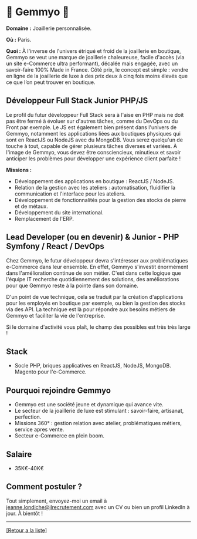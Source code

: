 # 💎 Gemmyo 💎

**Domaine :** Joaillerie personnalisée.

**Où :** Paris.

**Quoi :** À l'inverse de l'univers étriqué et froid de la joaillerie en boutique, Gemmyo se veut une marque de joaillerie chaleureuse, facile d'accès (via un site e-Commerce ultra performant), décalée mais engagée, avec un savoir-faire 100% Made in France. Côté prix, le concept est simple : vendre en ligne de la joaillerie de luxe à des prix deux à cinq fois moins élevés que ce que l’on peut trouver en boutique.

## Développeur Full Stack Junior PHP/JS 

Le profil du futur développeur Full Stack sera à l'aise en PHP mais ne doit pas être fermé à évoluer sur d'autres tâches, comme du DevOps ou du Front par exemple. Le JS est également bien présent dans l'univers de Gemmyo, notamment les applications liées aux boutiques physiques qui sont en ReactJS ou NodeJS avec du MongoDB. Vous serez quelqu'un de touche à tout, capable de gérer plusieurs tâches diverses et variées. À l'image de Gemmyo, vous devez être consciencieux, minutieux et savoir anticiper les problèmes pour développer une expérience client parfaite !

**Missions :** 

* Développement des applications en boutique : ReactJS / NodeJS.
* Relation de la gestion avec les ateliers : automatisation, fluidifier la communication et l'interface pour les ateliers.
* Développement de fonctionnalités pour la gestion des stocks de pierre et de métaux.
* Développement du site international.
* Remplacement de l'ERP.

## Lead Developer (ou en devenir) & Junior - PHP Symfony / React / DevOps

Chez Gemmyo, le futur développeur devra s'intéresser aux problématiques e-Commerce dans leur ensemble. En effet, Gemmyo s'investit énormément dans l'amélioration continue de son métier. C'est dans cette logique que l'équipe IT recherche quotidiennement des solutions, des améliorations pour que Gemmyo reste à la pointe dans son domaine. 

D'un point de vue technique, cela se traduit par la création d'applications pour les employés en boutique par exemple, ou bien la gestion des stocks via des API. La technique est là pour répondre aux besoins métiers de Gemmyo et faciliter la vie de l'entreprise.

Si le domaine d'activité vous plaît, le champ des possibles est très très large !

## Stack

* Socle PHP, briques applicatives en ReactJS, NodeJS, MongoDB. Magento pour l'e-Commerce.


## Pourquoi rejoindre Gemmyo

* Gemmyo est une société jeune et dynamique qui avance vite.
* Le secteur de la joaillerie de luxe est stimulant : savoir-faire, artisanat, perfection.
* Missions 360° : gestion relation avec atelier, problématiques métiers, service apres vente.
* Secteur e-Commerce en plein boom.

## Salaire

* 35K€-40K€

## Comment postuler ?

Tout simplement, envoyez-moi un email à jeanne.londiche@jlrecrutement.com avec un CV ou bien un profil LinkedIn à jour. À bientôt ! 

----
<a href="https://github.com/jlondiche/job-board-php/blob/master/README.md">[Retour a la liste]</a>
